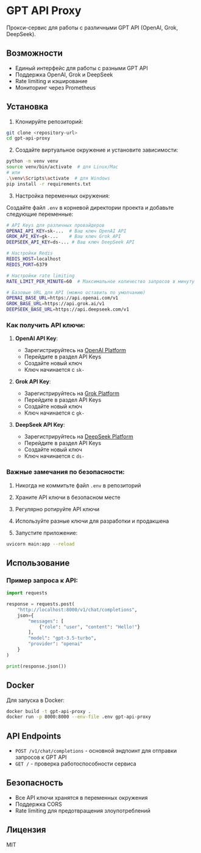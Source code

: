 # GPT API Proxy

Прокси-сервис для работы с различными GPT API (OpenAI, Grok, DeepSeek).

## Возможности

- Единый интерфейс для работы с разными GPT API
- Поддержка OpenAI, Grok и DeepSeek
- Rate limiting и кэширование
- Мониторинг через Prometheus

## Установка

1. Клонируйте репозиторий:
```bash
git clone <repository-url>
cd gpt-api-proxy
```

2. Создайте виртуальное окружение и установите зависимости:
```bash
python -m venv venv
source venv/bin/activate  # для Linux/Mac
# или
.\venv\Scripts\activate  # для Windows
pip install -r requirements.txt
```

3. Настройка переменных окружения:

Создайте файл `.env` в корневой директории проекта и добавьте следующие переменные:

```bash
# API Keys для различных провайдеров
OPENAI_API_KEY=sk-...  # Ваш ключ OpenAI API
GROK_API_KEY=gk-...    # Ваш ключ Grok API
DEEPSEEK_API_KEY=ds-... # Ваш ключ DeepSeek API

# Настройки Redis
REDIS_HOST=localhost
REDIS_PORT=6379

# Настройки rate limiting
RATE_LIMIT_PER_MINUTE=60  # Максимальное количество запросов в минуту

# Базовые URL для API (можно оставить по умолчанию)
OPENAI_BASE_URL=https://api.openai.com/v1
GROK_BASE_URL=https://api.grok.ai/v1
DEEPSEEK_BASE_URL=https://api.deepseek.com/v1
```

### Как получить API ключи:

1. **OpenAI API Key**:
   - Зарегистрируйтесь на [OpenAI Platform](https://platform.openai.com)
   - Перейдите в раздел API Keys
   - Создайте новый ключ
   - Ключ начинается с `sk-`

2. **Grok API Key**:
   - Зарегистрируйтесь на [Grok Platform](https://grok.ai)
   - Перейдите в раздел API Keys
   - Создайте новый ключ
   - Ключ начинается с `gk-`

3. **DeepSeek API Key**:
   - Зарегистрируйтесь на [DeepSeek Platform](https://deepseek.com)
   - Перейдите в раздел API Keys
   - Создайте новый ключ
   - Ключ начинается с `ds-`

### Важные замечания по безопасности:

1. Никогда не коммитьте файл `.env` в репозиторий
2. Храните API ключи в безопасном месте
3. Регулярно ротируйте API ключи
4. Используйте разные ключи для разработки и продакшена

4. Запустите приложение:
```bash
uvicorn main:app --reload
```

## Использование

### Пример запроса к API:

```python
import requests

response = requests.post(
    "http://localhost:8000/v1/chat/completions",
    json={
        "messages": [
            {"role": "user", "content": "Hello!"}
        ],
        "model": "gpt-3.5-turbo",
        "provider": "openai"
    }
)

print(response.json())
```

## Docker

Для запуска в Docker:

```bash
docker build -t gpt-api-proxy .
docker run -p 8000:8000 --env-file .env gpt-api-proxy
```

## API Endpoints

- `POST /v1/chat/completions` - основной эндпоинт для отправки запросов к GPT API
- `GET /` - проверка работоспособности сервиса

## Безопасность

- Все API ключи хранятся в переменных окружения
- Поддержка CORS
- Rate limiting для предотвращения злоупотреблений

## Лицензия

MIT 